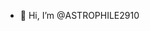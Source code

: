 - 👋 Hi, I’m @ASTROPHILE2910


<!---
ASTROPHILE2910/ASTROPHILE2910 is a ✨ special ✨ repository because its `README.md` (this file) appears on your GitHub profile.
You can click the Preview link to take a look at your changes.
--->
